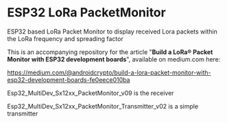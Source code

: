 # ESP32 LoRa PacketMonitor
ESP32 based LoRa Packet Monitor to display received Lora packets within the LoRa frequency and spreading factor

This is an accompanying repository for the article "**Build a LoRa® Packet Monitor with ESP32 development boards**", available on medium.com here: 

https://medium.com/@androidcrypto/build-a-lora-packet-monitor-with-esp32-development-boards-fe0eece010ba

Esp32_MultiDev_Sx12xx_PacketMonitor_v09 is the receiver

Esp32_MultiDev_Sx12xx_PacketMonitor_Transmitter_v02 is a simple transmitter
